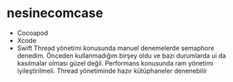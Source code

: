 # nesinecomcase
- Cocoapod
- Xcode
- Swift
Thread yönetimi konusunda manuel denemelerde semaphore denedim. Önceden kullanmadığım birşey oldu ve bazı durumlarda ui da kasılmalar olması güzel değil.
Performans konusunda ram yönetimi iyileştirilmeli. Thread yönetiminde hazır kütüphaneler denenebilir
